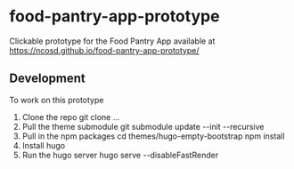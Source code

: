 # food-pantry-app-prototype
Clickable prototype for the Food Pantry App available at https://ncosd.github.io/food-pantry-app-prototype/

## Development
To work on this prototype

1. Clone the repo
    git clone ...
2. Pull the theme submodule
    git submodule update --init --recursive
4. Pull in the npm packages
    cd themes/hugo-empty-bootstrap
    npm install
3. Install hugo
4. Run the hugo server
   hugo serve --disableFastRender
